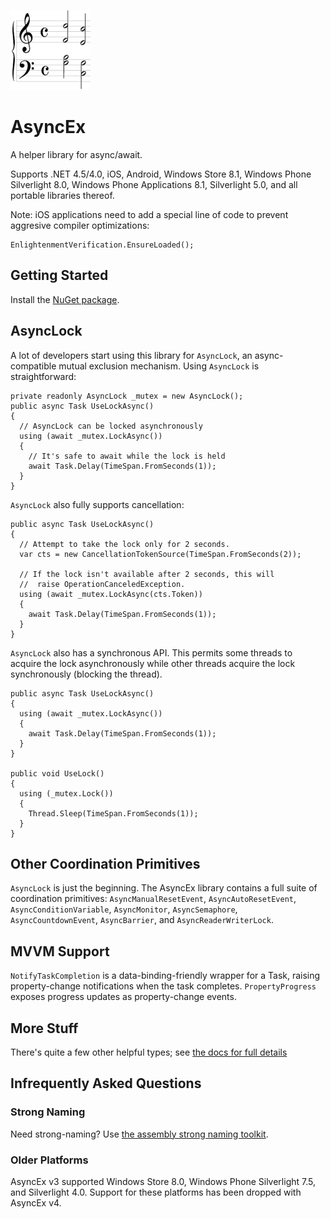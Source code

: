 ![Logo](AsyncEx.128.png)

# AsyncEx

A helper library for async/await.

Supports .NET 4.5/4.0, iOS, Android, Windows Store 8.1, Windows Phone Silverlight 8.0, Windows Phone Applications 8.1, Silverlight 5.0, and all portable libraries thereof.

Note: iOS applications need to add a special line of code to prevent aggresive compiler optimizations:

    EnlightenmentVerification.EnsureLoaded();

## Getting Started

Install the [NuGet package](http://www.nuget.org/packages/Nito.AsyncEx).

## AsyncLock

A lot of developers start using this library for `AsyncLock`, an async-compatible mutual exclusion mechanism. Using `AsyncLock` is straightforward:

    private readonly AsyncLock _mutex = new AsyncLock();
    public async Task UseLockAsync()
    {
      // AsyncLock can be locked asynchronously
      using (await _mutex.LockAsync())
      {
        // It's safe to await while the lock is held
        await Task.Delay(TimeSpan.FromSeconds(1));
      }
    }

`AsyncLock` also fully supports cancellation:

    public async Task UseLockAsync()
    {
      // Attempt to take the lock only for 2 seconds.
      var cts = new CancellationTokenSource(TimeSpan.FromSeconds(2));
      
      // If the lock isn't available after 2 seconds, this will
      //  raise OperationCanceledException.
      using (await _mutex.LockAsync(cts.Token))
      {
        await Task.Delay(TimeSpan.FromSeconds(1));
      }
    }

`AsyncLock` also has a synchronous API. This permits some threads to acquire the lock asynchronously while other threads acquire the lock synchronously (blocking the thread).

    public async Task UseLockAsync()
    {
      using (await _mutex.LockAsync())
      {
        await Task.Delay(TimeSpan.FromSeconds(1));
      }
    }

    public void UseLock()
    {
      using (_mutex.Lock())
      {
        Thread.Sleep(TimeSpan.FromSeconds(1));
      }
    }

## Other Coordination Primitives

`AsyncLock` is just the beginning. The AsyncEx library contains a full suite of coordination primitives: `AsyncManualResetEvent`, `AsyncAutoResetEvent`, `AsyncConditionVariable`, `AsyncMonitor`, `AsyncSemaphore`, `AsyncCountdownEvent`, `AsyncBarrier`, and `AsyncReaderWriterLock`.

## MVVM Support

`NotifyTaskCompletion` is a data-binding-friendly wrapper for a Task, raising property-change notifications when the task completes. `PropertyProgress` exposes progress updates as property-change events.

## More Stuff

There's quite a few other helpful types; see [the docs for full details](doc/Home.md)

## Infrequently Asked Questions

### Strong Naming

Need strong-naming? Use [the assembly strong naming toolkit](https://www.nuget.org/packages/Nivot.StrongNaming/1.0.4.2).

### Older Platforms

AsyncEx v3 supported Windows Store 8.0, Windows Phone Silverlight 7.5, and Silverlight 4.0. Support for these platforms has been dropped with AsyncEx v4.
